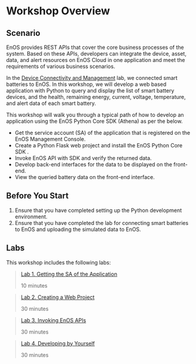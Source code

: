 # Workshop Overview

## Scenario

EnOS provides REST APIs that cover the core business processes of the system. Based on these APIs, developers can integrate the device, asset, data, and alert resources on EnOS Cloud in one application and meet the requirements of various business scenarios.

In the [Device Connectivity and Management](https://github.com/EnvisionIot/developer_bootcamp/blob/master/Day2_Device_Connectivity_Management/lab_tutorial/302-1_connecting_device_to_EnOS_cloud.md) lab, we connected smart batteries to EnOS. In this workshop, we will develop a web based application with Python to query and display the list of smart battery devices, and the health, remaining energy, current, voltage, temperature, and alert data of each smart battery. 

This workshop will walk you through a typical path of how to develop an application using the EnOS Python Core SDK (Athena) as per the below.

- Get the service account (SA) of the application that is registered on the EnOS Management Console.
- Create a Python Flask web project and install the EnOS Python Core SDK .
- Invoke EnOS API with SDK and verify the returned data.
- Develop back-end interfaces for the data to be displayed on the front-end.
- View the queried battery data on the front-end interface.

## Before You Start

1. Ensure that you have completed setting up the Python development environment.
2. Ensure that you have completed the lab for connecting smart batteries to EnOS and uploading the simulated data to EnOS.

## Labs

This workshop includes the following labs:

> [Lab 1. Getting the SA of the Application](getting_app_sa.md)
>
> 10 minutes

> [Lab 2. Creating a Web Project](creating_web_project.md)
>
> 30 minutes

> [Lab 3. Invoking EnOS APIs](invoking_api_python.md)
>
> 30 minutes

> [Lab 4. Developing by Yourself](developing_by_yourself_python.md)
>
> 30 minutes

